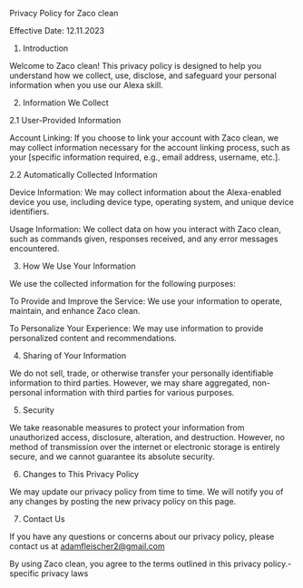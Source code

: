 Privacy Policy for Zaco clean 

Effective Date: 12.11.2023 

  

1. Introduction 

Welcome to Zaco clean! This privacy policy is designed to help you understand how we collect, use, disclose, and safeguard your personal information when you use our Alexa skill. 

  

2. Information We Collect 

2.1 User-Provided Information 

Account Linking: If you choose to link your account with Zaco clean, we may collect information necessary for the account linking process, such as your [specific information required, e.g., email address, username, etc.]. 

2.2 Automatically Collected Information 

Device Information: We may collect information about the Alexa-enabled device you use, including device type, operating system, and unique device identifiers. 

  

Usage Information: We collect data on how you interact with Zaco clean, such as commands given, responses received, and any error messages encountered. 

  

3. How We Use Your Information 

We use the collected information for the following purposes: 

  

To Provide and Improve the Service: We use your information to operate, maintain, and enhance Zaco clean. 

  

To Personalize Your Experience: We may use information to provide personalized content and recommendations. 

  

4. Sharing of Your Information 

We do not sell, trade, or otherwise transfer your personally identifiable information to third parties. However, we may share aggregated, non-personal information with third parties for various purposes. 

  

 

 

5. Security 

We take reasonable measures to protect your information from unauthorized access, disclosure, alteration, and destruction. However, no method of transmission over the internet or electronic storage is entirely secure, and we cannot guarantee its absolute security. 

  

6. Changes to This Privacy Policy 

We may update our privacy policy from time to time. We will notify you of any changes by posting the new privacy policy on this page. 

  

7. Contact Us 

If you have any questions or concerns about our privacy policy, please contact us at adamfleischer2@gmail.com 

  

By using Zaco clean, you agree to the terms outlined in this privacy policy.-specific privacy laws 
